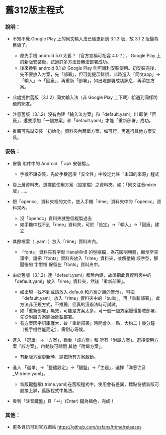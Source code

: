 # 舊312版主程式

### 說明：

- 不知不覺 Google Play 上的同文輸入法已經更新到 3.1.3 版，故 3.1.2 版變為舊版了。
	- 原先手機 android 5.0 太舊？（官方宣稱可相容 4.0？）， Google Play 上的新版安裝後，試過許多方法皆無法部署成功。
	- 後來換到 android 8.1 於 Google Play 則可順利安裝使用。初安裝完後，先不要放入方案，先「部署」，但可能提示錯誤，此時進入「同文app」→「輸入」→「回廠」，再重新「部署」，如出現部署成功訊息，再添加方案。

- 此處提供舊版（3.1.2）同文輸入法（非 Google Play 上下載）給遇到同樣問題的網友。
- 注意舊版（3.1.2）沒有內建「輸入法方案」和「default.yaml」!!! 即使「回廠」，還要添加「一個方案」和「default.yaml」才能「重新部署」成功。
- 推薦可先試安裝「初始化」資料夾內簡單方案，如可行，再進行其他方案安裝。

### 安裝：

- 安裝 附件中的 Android 「 apk 安裝檔」。
	- 手機不讓安裝，先於手機選項「安全性」中設定允許「未知的來源」程式

- 從上層資料夾，選擇欲使用方案（設定檔）之資料夾。如：「同文注音mixin版」…。

- 把「opencc」資料夾裡的文件，放入手機「rime」資料夾中的「opencc」資料夾內。
	- 沒「opencc」資料夾就整個複製過去
	- 如手機中找不到「rime」資料夾，可於「設定」→「輸入」→「回廠」建立

- 其餘檔案（ .yaml ）放入「rime」資料夾內。
	- 「fonts」資料夾有字型 HanaMinB 的壓縮檔，為花園明朝體，顯示罕見漢字。請把「fonts」資料夾放入「rime」資料夾，並解壓縮 該字型，解壓後的 字型檔 保留在「fonts」資料夾中。

- 由於舊版（3.1.2）連「default.yaml」都無內建，故須把此頁資料夾中的「default.yaml」放入「rime」資料夾，然後「重新部署」。
	- 如出現「找不到或請放入 default 和方案之類的警示」，可把「default.yaml」放入「rime」資料夾中的「build」，再「重新部署」。此方法非正規方式，不推薦，但真的沒辦法時可試試。
	- 如「重新部署」無效，可能是方案太多，可一個一個方案慢慢掛載部署，先從附屬方案開始掛載部署。
	- 有方案因字詞庫龐大，故「重新部署」時間會久一點，大約二十幾分鐘（視手機性能而定），需耐心等候。

- 進入 「選單」→「方案」，啟動「該方案」和 所有「附屬方案」。選擇使用方案「該方案」。啟動後可關閉 其他「附屬方案」。
	- 有新版方案更新時，請把所有方案啟動。

- 進入 「選單」→「整體設定」→「鍵盤」→「主題」，選擇「洋蔥注音_M.trime.yaml」。
	- 新版鍵盤檔(.trime.yaml)在舊版程式中，使用會有差異，標點符號新版可直接上屏，舊版程式中無法。
	
- 看到「注音鍵盤」且「↵」(Enter) 鍵為橘色，完成！

### 其他：

- 更多資訊可到官方網站 https://github.com/osfans/trime/releases



